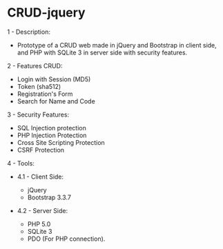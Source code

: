 # CRUD-jquery

1 - Description:

- Prototype of a CRUD web made in jQuery and Bootstrap in client side, and PHP with SQLite 3 in server side with security features.

2 - Features CRUD:

- Login with Session (MD5)
- Token (sha512)
- Registration's Form
- Search for Name and Code 

3 - Security Features:
- SQL Injection protection
- PHP Injection Protection 
- Cross Site Scripting Protection 
- CSRF Protection 

4 - Tools: 

- 4.1 - Client Side: 
  - jQuery 
  - Bootstrap 3.3.7 

- 4.2 - Server Side: 
  - PHP 5.0
  - SQLite 3 
  - PDO (For PHP connection).
